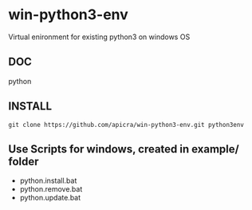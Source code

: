# win-python3-env
Virtual enironment for existing python3 on windows OS



## DOC
python

## INSTALL

    git clone https://github.com/apicra/win-python3-env.git python3env


## Use Scripts for windows, created in example/ folder

+ python.install.bat
+ python.remove.bat
+ python.update.bat
